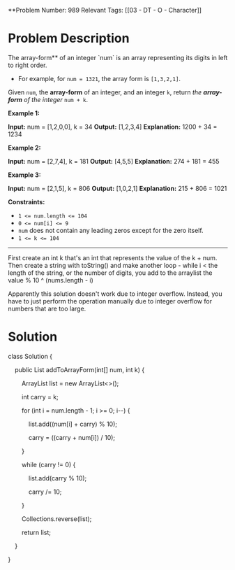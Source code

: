 
**Problem Number: 989
Relevant Tags: [[03 - DT - O - Character]]
<h1> Problem Description </h1>
The array-form** of an integer `num` is an array representing its digits in left to right order.

- For example, for `num = 1321`, the array form is `[1,3,2,1]`.

Given `num`, the **array-form** of an integer, and an integer `k`, return _the **array-form** of the integer_ `num + k`.

**Example 1:**

**Input:** num = [1,2,0,0], k = 34
**Output:** [1,2,3,4]
**Explanation:** 1200 + 34 = 1234

**Example 2:**

**Input:** num = [2,7,4], k = 181
**Output:** [4,5,5]
**Explanation:** 274 + 181 = 455

**Example 3:**

**Input:** num = [2,1,5], k = 806
**Output:** [1,0,2,1]
**Explanation:** 215 + 806 = 1021

**Constraints:**

- `1 <= num.length <= 104`
- `0 <= num[i] <= 9`
- `num` does not contain any leading zeros except for the zero itself.
- `1 <= k <= 104`

-----
First create an int k that's an int that represents the value of the k + num.
Then create a string with toString() and make another loop - while i < the length of the string, or the number of digits, you add to the arraylist the value % 10 ^ (nums.length - i)

Apparently this solution doesn't work due to integer overflow. Instead, you have to just perform the operation manually due to integer overflow for numbers that are too large.

<h1> Solution </h1>
class Solution {

    public List<Integer> addToArrayForm(int[] num, int k) {

        ArrayList<Integer> list = new ArrayList<>();

        int carry = k;

  

        for (int i = num.length - 1; i >= 0; i--) {

            list.add((num[i] + carry) % 10);

            carry = ((carry + num[i]) / 10);

        }

        while (carry != 0) {

            list.add(carry % 10);

            carry /= 10;

        }

  

        Collections.reverse(list);

        return list;

  

    }

}
